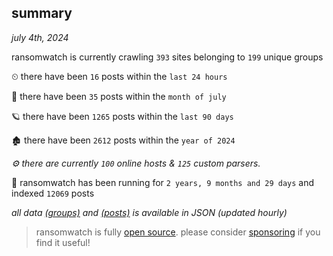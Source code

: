 
## summary
_july 4th, 2024_

ransomwatch is currently crawling `393` sites belonging to `199` unique groups

⏲ there have been `16` posts within the `last 24 hours`

🦈 there have been `35` posts within the `month of july`

🪐 there have been `1265` posts within the `last 90 days`

🏚 there have been `2612` posts within the `year of 2024`

_⚙️ there are currently `100` online hosts & `125` custom parsers._

🦕 ransomwatch has been running for `2 years, 9 months and 29 days` and indexed `12069` posts

_all data  [(groups)](http://ransomwhat.telemetry.ltd/groups) and [(posts)](http://ransomwhat.telemetry.ltd/posts) is available in JSON (updated hourly)_

> ransomwatch is fully [open source](https://github.com/joshhighet/ransomwatch#ransomwatch--). please consider [sponsoring](https://github.com/sponsors/joshhighet) if you find it useful!
